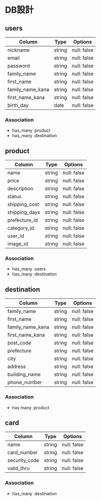 # DB設計

## users

| Column           | Type   | Options     |
|------------------|--------|-------------|
| nickname         | string | null: false |
| email            | string | null: false |
| password         | string | null: false |
| family_name      | string | null: false |
| first_name       | string | null: false |
| family_name_kana | string | null: false |
| first_name_kana  | string | null: false |
| birth_day        | date   | null: false |

### Association
* has_many :product
* has_many :destination


## product

| Column        | Type   | Options     |
|---------------|--------|-------------|
| name          | string | null: false |
| price         | string | null: false |
| description   | string | null: false |
| status        | string | null: false |
| shipping_cost | string | null: false |
| shipping_days | string | null: false |
| prefecture_id | string | null: false |
| category_id   | string | null: false |
| user_id       | string | null: false |
| image_id      | string | null: false |

### Association
* has_many :users
* has_many :destination


## destination

| Column           | Type   | Options     |
|------------------|--------|-------------|
| family_name      | string | null: false |
| first_name       | string | null: false |
| family_name_kana | string | null: false |
| first_name_kana  | string | null: false |
| post_code        | string | null: false |
| prefecture       | string | null: false |
| city             | string | null: false |
| address          | string | null: false |
| building_name    | string | null: false |
| phone_number     | string | null: false |

### Association
* has many :product


## card

| Column        | Type   | Options     |
|---------------|--------|-------------|
| name          | string | null: false |
| card_number   | string | null: false |
| security_code | string | null: false |
| valid_thru    | string | null: false |


### Association
* has_many :destination